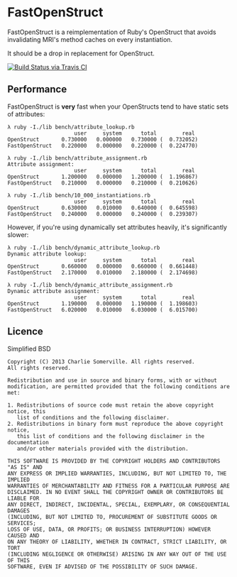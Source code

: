 # FastOpenStruct

FastOpenStruct is a reimplementation of Ruby's OpenStruct that avoids invalidating MRI's method caches on every instantiation.

It should be a drop in replacement for OpenStruct.

[![Build Status via Travis CI](https://travis-ci.org/charliesome/fast_open_struct.png?branch=master)](https://travis-ci.org/charliesome/fast_open_struct)

## Performance

FastOpenStruct is **very** fast when your OpenStructs tend to have static sets of attributes:

```
λ ruby -I./lib bench/attribute_lookup.rb
                     user     system      total        real
OpenStruct       0.730000   0.000000   0.730000 (  0.732052)
FastOpenStruct   0.220000   0.000000   0.220000 (  0.224770)
```

```
λ ruby -I./lib bench/attribute_assignment.rb
Attribute assignment:
                     user     system      total        real
OpenStruct       1.200000   0.000000   1.200000 (  1.196867)
FastOpenStruct   0.210000   0.000000   0.210000 (  0.210626)
```

```
λ ruby -I./lib bench/10_000_instantiations.rb
                     user     system      total        real
OpenStruct       0.630000   0.010000   0.640000 (  0.645598)
FastOpenStruct   0.240000   0.000000   0.240000 (  0.239307)
```

However, if you're using dynamically set attributes heavily, it's significantly slower:

```
λ ruby -I./lib bench/dynamic_attribute_lookup.rb
Dynamic attribute lookup:
                     user     system      total        real
OpenStruct       0.660000   0.000000   0.660000 (  0.661448)
FastOpenStruct   2.170000   0.010000   2.180000 (  2.174698)
```

```
λ ruby -I./lib bench/dynamic_attribute_assignment.rb
Dynamic attribute assignment:
                     user     system      total        real
OpenStruct       1.190000   0.000000   1.190000 (  1.198603)
FastOpenStruct   6.020000   0.010000   6.030000 (  6.015700)
```

## Licence

Simplified BSD

```
Copyright (C) 2013 Charlie Somerville. All rights reserved.
All rights reserved.

Redistribution and use in source and binary forms, with or without
modification, are permitted provided that the following conditions are met: 

1. Redistributions of source code must retain the above copyright notice, this
   list of conditions and the following disclaimer. 
2. Redistributions in binary form must reproduce the above copyright notice,
   this list of conditions and the following disclaimer in the documentation
   and/or other materials provided with the distribution. 

THIS SOFTWARE IS PROVIDED BY THE COPYRIGHT HOLDERS AND CONTRIBUTORS "AS IS" AND
ANY EXPRESS OR IMPLIED WARRANTIES, INCLUDING, BUT NOT LIMITED TO, THE IMPLIED
WARRANTIES OF MERCHANTABILITY AND FITNESS FOR A PARTICULAR PURPOSE ARE
DISCLAIMED. IN NO EVENT SHALL THE COPYRIGHT OWNER OR CONTRIBUTORS BE LIABLE FOR
ANY DIRECT, INDIRECT, INCIDENTAL, SPECIAL, EXEMPLARY, OR CONSEQUENTIAL DAMAGES
(INCLUDING, BUT NOT LIMITED TO, PROCUREMENT OF SUBSTITUTE GOODS OR SERVICES;
LOSS OF USE, DATA, OR PROFITS; OR BUSINESS INTERRUPTION) HOWEVER CAUSED AND
ON ANY THEORY OF LIABILITY, WHETHER IN CONTRACT, STRICT LIABILITY, OR TORT
(INCLUDING NEGLIGENCE OR OTHERWISE) ARISING IN ANY WAY OUT OF THE USE OF THIS
SOFTWARE, EVEN IF ADVISED OF THE POSSIBILITY OF SUCH DAMAGE.
```
